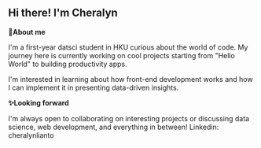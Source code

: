 ## Hi there! I'm Cheralyn
**🍄About me**

I'm a first-year datsci student in HKU curious about the world of code.
My journey here is currently working on cool projects starting from "Hello World" to building productivity apps.

I'm interested in learning about how front-end development works and how I can implement it in presenting data-driven insights.

**✨Looking forward**


I'm always open to collaborating on interesting projects or discussing data science, web development, and everything in between!
Linkedin: cheralynlianto
